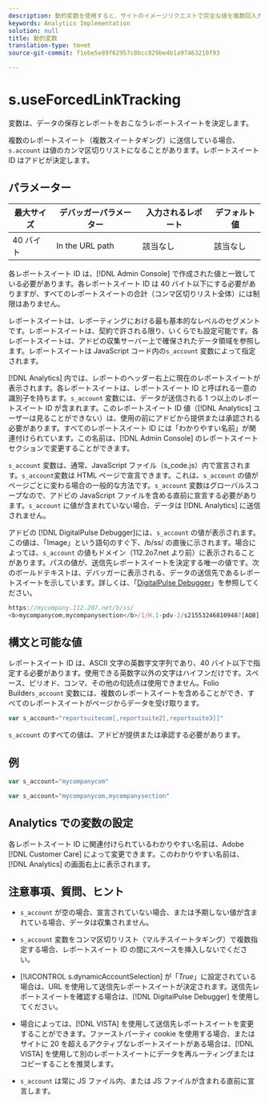 ```yaml
---
description: 動的変数を使用すると、サイトのイメージリクエストで完全な値を複数回入力することなく、ある変数の値を別の変数にコピーできます。
keywords: Analytics Implementation
solution: null
title: 動的変数
translation-type: tm+mt
source-git-commit: f1ebe5e89f62957c8bcc829be4b1a97463210f93

---
```



# s.useForcedLinkTracking


 変数は、データの保存とレポートをおこなうレポートスイートを決定します。

複数のレポートスイート（複数スイートタギング）に送信している場合、`s.account` は値のカンマ区切りリストになることがあります。レポートスイート ID はアドビが決定します。

## パラメーター

| 最大サイズ | デバッガーパラメーター | 入力されるレポート | デフォルト値 |
|--- |--- |--- |--- |
| 40 バイト | In the URL path | 該当なし | 該当なし |

各レポートスイート ID は、[!DNL Admin Console] で作成された値と一致している必要があります。各レポートスイート ID は 40 バイト以下にする必要がありますが、すべてのレポートスイートの合計（コンマ区切りリスト全体）には制限はありません。

レポートスイートは、レポーティングにおける最も基本的なレベルのセグメントです。レポートスイートは、契約で許される限り、いくらでも設定可能です。各レポートスイートは、アドビの収集サーバー上で確保されたデータ領域を参照します。レポートスイートは JavaScript コード内の`s_account` 変数によって指定されます。

[!DNL Analytics] 内では、レポートのヘッダー右上に現在のレポートスイートが表示されます。各レポートスイートは、レポートスイート ID と呼ばれる一意の識別子を持ちます。`s_account` 変数には、データが送信される 1 つ以上のレポートスイート ID が含まれます。このレポートスイート ID 値（[!DNL Analytics] ユーザーは見ることができない）は、使用の前にアドビから提供または承認される必要があります。すべてのレポートスイート ID には「わかりやすい名前」が関連付けられています。この名前は、[!DNL Admin Console] のレポートスイートセクションで変更することができます。

`s_account` 変数は、通常、JavaScript ファイル（s_code.js）内で宣言されます。`s_account`変数は HTML ページで宣言できます。これは、`s_account` の値がページごとに変わる場合の一般的な方法です。`s_account` 変数はグローバルスコープなので、アドビの JavaScript ファイルを含める直前に宣言する必要があります。`s_account` に値が含まれていない場合、データは [!DNL Analytics] に送信されません。

アドビの [!DNL DigitalPulse Debugger]には、`s_account` の値が表示されます。この値は、「Image」という語句のすぐ下、/b/ss/ の直後に示されます。場合によっては、`s_account` の値もドメイン（112.2o7.net より前）に表示されることがあります。パスの値が、送信先レポートスイートを決定する唯一の値です。次のボールドテキストは、デバッガーに表示される、データの送信先であるレポートスイートを示しています。詳しくは、「[DigitalPulse Debugger](https://docs.adobe.com/content/help/en/analytics/implementation/testing-and-validation/debugger.html)」を参照してください。

```js
https://mycompany.112.207.net/b/ss/ 
<b>mycompanycom,mycompanysection</b>/1/H.1-pdv-2/s21553246810948?[AQB]
```

## 構文と可能な値

レポートスイート ID は、ASCII 文字の英数字文字列であり、40 バイト以下で指定する必要があります。使用できる英数字以外の文字はハイフンだけです。スペース、ピリオド、コンマ、その他の句読点は使用できません。Folio Builder`s_account` 変数には、複数のレポートスイートを含めることができ、すべてのレポートスイートがページからデータを受け取ります。

```js
var s_account="reportsuitecom[,reportsuite2[,reportsuite3]]"
```

`s_account` のすべての値は、アドビが提供または承認する必要があります。

## 例

```js
var s_account="mycompanycom"
```

```js
var s_account="mycompanycom,mycompanysection"
```

## Analytics での変数の設定

各レポートスイート ID に関連付けられているわかりやすい名前は、Adobe [!DNL Customer Care] によって変更できます。このわかりやすい名前は、[!DNL Analytics] の画面右上に表示されます。

## 注意事項、質問、ヒント

* `s_account` が空の場合、宣言されていない場合、または予期しない値が含まれている場合、データは収集されません。
* `s_account` 変数をコンマ区切りリスト（マルチスイートタギング）で複数指定する場合、レポートスイート ID の間にスペースを挿入しないでください。
* [!UICONTROL s.dynamicAccountSelection] が「*True*」に設定されている場合は、URL を使用して送信先レポートスイートが決定されます。送信先レポートスイートを確認する場合は、[!DNL DigitalPulse Debugger] を使用してください。

* 場合によっては、[!DNL VISTA] を使用して送信先レポートスイートを変更することができます。ファーストパーティ cookie を使用する場合、またはサイトに 20 を超えるアクティブなレポートスイートがある場合は、[!DNL VISTA] を使用して別のレポートスイートにデータを再ルーティングまたはコピーすることを推奨します。

* `s_account` は常に JS ファイル内、または JS ファイルが含まれる直前に宣言します。
